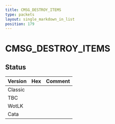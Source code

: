 ```yaml
---
title: CMSG_DESTROY_ITEMS
type: packets
layout: single_markdown_in_list
position: 179
---
```


# CMSG_DESTROY_ITEMS

## Status

Version | Hex | Comment
---------- | ---------- | ---------- 
Classic |  |  
TBC |  |  
WotLK |  |  
Cata |  |  
